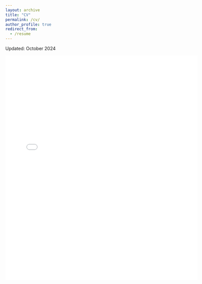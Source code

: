 ```yaml
---
layout: archive
title: "CV"
permalink: /cv/
author_profile: true
redirect_from:
  - /resume
---
```

Updated: October 2024

<embed src="{{ site.baseurl }}/files/CV_Dain Yoo.pdf" width="600" height="700" type='application/pdf'>

